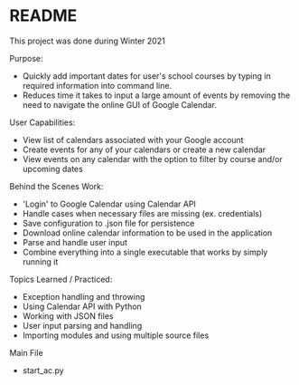 # README

This project was done during Winter 2021

Purpose:

* Quickly add important dates for user's school courses by typing in required information into command line.
* Reduces time it takes to input a large amount of events by removing the need to navigate the online GUI of Google Calendar.

User Capabilities:

* View list of calendars associated with your Google account
* Create events for any of your calendars or create a new calendar
* View events on any calendar with the option to filter by course and/or upcoming dates

Behind the Scenes Work:

* 'Login' to Google Calendar using Calendar API
* Handle cases when necessary files are missing (ex. credentials)
* Save configuration to .json file for persistence
* Download online calendar information to be used in the application
* Parse and handle user input
* Combine everything into a single executable that works by simply running it

Topics Learned / Practiced:

* Exception handling and throwing
* Using Calendar API with Python
* Working with JSON files
* User input parsing and handling
* Importing modules and using multiple source files

Main File

* start_ac.py
